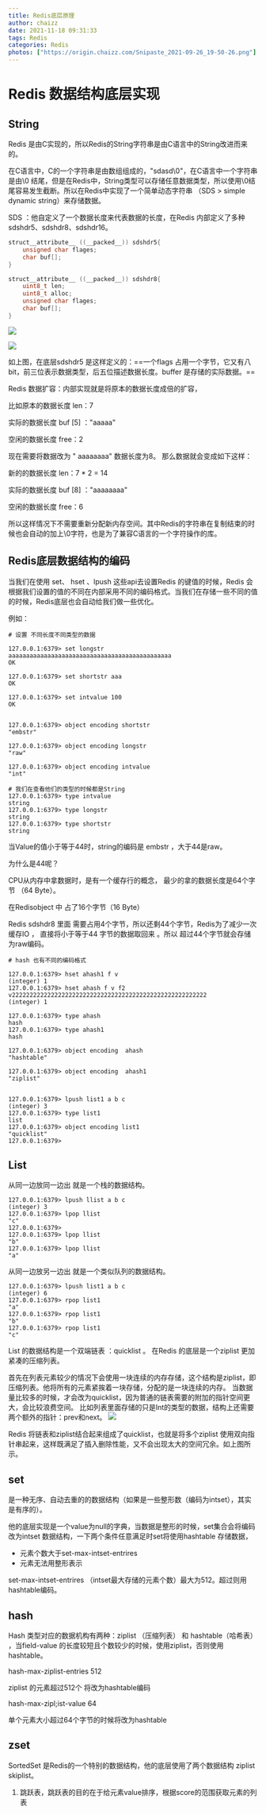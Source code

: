 ```yaml
---
title: Redis底层原理
author: chaizz
date: 2021-11-18 09:31:33
tags: Redis
categories: Redis
photos: ["https://origin.chaizz.com/Snipaste_2021-09-26_19-50-26.png"]
---
```




<!--more-->

# Redis 数据结构底层实现

## String

Redis 是由C实现的，所以Redis的String字符串是由C语言中的String改进而来的。

在C语言中，C的一个字符串是由数组组成的，"sdasd\0"，在C语言中一个字符串是由\0 结尾，但是在Redis中，String类型可以存储任意数据类型，所以使用\0结尾容易发生截断。所以在Redis中实现了一个简单动态字符串 （SDS > simple dynamic string）来存储数据。

SDS ：他自定义了一个数据长度来代表数据的长度，在Redis 内部定义了多种 sdshdr5、sdshdr8、sdshdr16。

```c
struct__attribute__ ((__packed__)) sdshdr5{
    unsigned char flages;
    char buf[];
}
```



```c
struct__attribute__ ((__packed__)) sdshdr8{
    uint8_t len;
    uint8_t alloc;
    unsigned char flages;
    char buf[];
}
```



![](https://origin.chaizz.com/61cb3042481111ec9d7c5254006b8f1d.png)



![](https://origin.chaizz.com/a48dbb8e481111ec9d7c5254006b8f1d.png)

如上图，在底层sdshdr5 是这样定义的：==一个flags 占用一个字节，它又有八bit，前三位表示数据类型，后五位描述数据长度。buffer 是存储的实际数据。==



Redis 数据扩容：内部实现就是将原本的数据长度成倍的扩容，

比如原本的数据长度            len：7  

实际的数据长度                    buf [5] ："aaaaa"

空闲的数据长度                    free：2

现在需要将数据改为 " aaaaaaaa"  数据长度为8。 那么数据就会变成如下这样：

新的的数据长度                    len：7 * 2 = 14  

实际的数据长度                    buf [8] ："aaaaaaaa"

空闲的数据长度                    free：6

所以这样情况下不需要重新分配新内存空间。其中Redis的字符串在复制结束的时候也会自动的加上\0字符，也是为了兼容C语言的一个字符操作的库。



## Redis底层数据结构的编码

当我们在使用 set、 hset 、lpush 这些api去设置Redis 的键值的时候，Redis 会根据我们设置的值的不同在内部采用不同的编码格式。当我们在存储一些不同的值的时候，Redis底层也会自动给我们做一些优化。

例如：

```shell
# 设置 不同长度不同类型的数据

127.0.0.1:6379> set longstr aaaaaaaaaaaaaaaaaaaaaaaaaaaaaaaaaaaaaaaaaaaaaa
OK

127.0.0.1:6379> set shortstr aaa
OK

127.0.0.1:6379> set intvalue 100
OK
```



```shell

127.0.0.1:6379> object encoding shortstr
"embstr"

127.0.0.1:6379> object encoding longstr
"raw"

127.0.0.1:6379> object encoding intvalue
"int"
```



```shell
# 我们在查看他们的类型的时候都是String 
127.0.0.1:6379> type intvalue
string
127.0.0.1:6379> type longstr
string
127.0.0.1:6379> type shortstr
string
```



当Value的值小于等于44时，string的编码是 embstr ，大于44是raw。

为什么是44呢？

CPU从内存中拿数据时，是有一个缓存行的概念， 最少的拿的数据长度是64个字节 （64 Byte）。

在Redisobject 中 占了16个字节（16 Byte）

Redis sdshdr8 里面 需要占用4个字节，所以还剩44个字节，Redis为了减少一次缓存IO ， 直接将小于等于44 字节的数据取回来 。所以 超过44个字节就会存储为raw编码。







```shell
# hash 也有不同的编码格式

127.0.0.1:6379> hset ahash1 f v
(integer) 1
127.0.0.1:6379> hset ahash f v f2 v2222222222222222222222222222222222222222222222222222222
(integer) 1

127.0.0.1:6379> type ahash
hash
127.0.0.1:6379> type ahash1
hash

127.0.0.1:6379> object encoding  ahash
"hashtable"

127.0.0.1:6379> object encoding  ahash1
"ziplist"

```

```shell

127.0.0.1:6379> lpush list1 a b c
(integer) 3
127.0.0.1:6379> type list1
list
127.0.0.1:6379> object encoding list1
"quicklist"
127.0.0.1:6379>
```



## List 

从同一边放同一边出 就是一个栈的数据结构。

```shell
127.0.0.1:6379> lpush llist a b c
(integer) 3
127.0.0.1:6379> lpop llist
"c"
127.0.0.1:6379>
127.0.0.1:6379> lpop llist
"b"
127.0.0.1:6379> lpop llist
"a"
```

从同一边放另一边出 就是一个类似队列的数据结构。

```shell
127.0.0.1:6379> lpush list1 a b c
(integer) 6
127.0.0.1:6379> rpop list1
"a"
127.0.0.1:6379> rpop list1
"b"
127.0.0.1:6379> rpop list1
"c"
```



List 的数据结构是一个双端链表 ：quicklist 。 在Redis 的底层是一个ziplist  更加紧凑的压缩列表。

首先在列表元素较少的情况下会使用一块连续的内存存储，这个结构是ziplist，即压缩列表。他将所有的元素紧挨着一块存储，分配的是一块连续的内存。
当数据量比较多的时候，才会改为quicklist，因为普通的链表需要的附加的指针空间更大，会比较浪费空间。
比如列表里面存储的只是Int的类型的数据，结构上还需要两个额外的指针：prev和next。
![](https://origin.chaizz.com/4e0057b4450e11ec9d7c5254006b8f1d.png)


Redis 将链表和ziplist结合起来组成了quicklist，也就是将多个ziplist 使用双向指针串起来，这样既满足了插入删除性能，又不会出现太大的空间冗余。如上图所示。





## set 

是一种无序、自动去重的的数据结构（如果是一些整形数（编码为intset），其实是有序的）。

他的底层实现是一个value为null的字典，当数据是整形的时候，set集合会将编码改为intset 数据结构，一下两个条件任意满足时set将使用hashtable 存储数据，

- 元素个数大于set-max-intset-entrires
- 元素无法用整形表示

set-max-intset-entrires （intset最大存储的元素个数）最大为512。超过则用hashtable编码。





## hash

Hash 类型对应的数据机构有两种：ziplist （压缩列表） 和 hashtable（哈希表） ，当field-value 的长度较短且个数较少的时候，使用ziplist，否则使用hashtable。

hash-max-ziplist-entries 512

ziplist 的元素超过512个 将改为hashtable编码

hash-max-zipl;ist-value 64

单个元素大小超过64个字节的时候将改为hashtable



## zset

SortedSet 是Redis的一个特别的数据结构，他的底层使用了两个数据结构 ziplist    skiplist。

1) 跳跃表，跳跃表的目的在于给元素value排序，根据score的范围获取元素的列表
